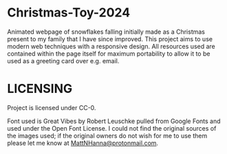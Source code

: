 # Christmas-Toy-2024
Animated webpage of snowflakes falling initially made as a Christmas present to my family that I have since improved. This project aims to use modern web techniques with a responsive design. All resources used are contained within the page itself for maximum portability to allow it to be used as a greeting card over e.g. email.

# LICENSING
Project is licensed under CC-0.

Font used is Great Vibes by Robert Leuschke pulled from Google Fonts and used under the Open Font License.
I could not find the original sources of the images used; if the original owners do not wish for me to use them please let me know at MattNHanna@protonmail.com.
